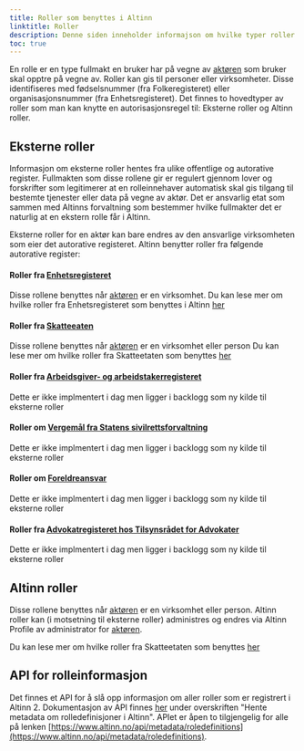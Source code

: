 ```yaml
---
title: Roller som benyttes i Altinn
linktitle: Roller
description: Denne siden inneholder informajson om hvilke typer roller Altinn har som kan brukes til å gi tilgang til en applikasjon
toc: true
---
```


En rolle er en type fullmakt en bruker har på vegne av [aktøren](/technology/terms/#actor) som bruker skal opptre på vegne av. 
Roller kan gis til personer eller virksomheter. Disse identifiseres med fødselsnummer (fra Folkeregisteret) eller organisasjonsnummer (fra Enhetsregisteret). 
Det finnes to hovedtyper av roller som man kan knytte en autorisasjonsregel til: Eksterne roller og Altinn roller.

## Eksterne roller
Informasjon om eksterne roller hentes fra ulike offentlige og autorative register. 
Fullmakten som disse rollene gir er regulert gjennom lover og forskrifter som legitimerer at en rolleinnehaver automatisk skal gis tilgang til bestemte tjenester eller data på vegne av aktør. 
Det er ansvarlig etat som sammen med Altinns forvaltning som bestemmer hvilke fullmakter det er naturlig at en ekstern rolle får i Altinn. 

Eksterne roller for en aktør kan bare endres av den ansvarlige virksomheten som eier det autorative registeret.
Altinn benytter roller fra følgende autorative register: 


#### Roller fra [Enhetsregisteret](https://www.brreg.no/om-oss/registrene-vare/om-enhetsregisteret/)
Disse rollene benyttes når [aktøren](/technology/terms/#actor) er en virksomhet. 
Du kan lese mer om hvilke roller fra Enhetsregisteret som benyttes i Altinn [her](roles_er)

#### Roller fra [Skatteeaten](https://www.skatteetaten.no/)
Disse rollene benyttes når [aktøren](/technology/terms/#actor) er en virksomhet eller person 
Du kan lese mer om hvilke roller fra Skatteetaten som benyttes [her](roles_ske)

#### Roller fra [Arbeidsgiver- og arbeidstakerregisteret](https://www.nav.no/no/bedrift/tjenester-og-skjemaer/aa-registeret-og-a-meldingen)
Dette er ikke implmentert  i dag men ligger i backlogg som ny kilde til eksterne roller

#### Roller om [Vergemål fra Statens sivilrettsforvaltning](https://www.sivilrett.no/vergemaalsordninga.556842.no.html) 
Dette er ikke implmentert  i dag men ligger i backlogg som ny kilde til eksterne roller
#### Roller om [Foreldreansvar](https://www.skatteetaten.no/person/folkeregister/fodsel-og-navnevalg/foreldreansvar/) 
Dette er ikke implmentert  i dag men ligger i backlogg som ny kilde til eksterne roller
#### Roller fra [Advokatregisteret hos Tilsynsrådet for Advokater](https://tilsynet.no/register) 
Dette er ikke implmentert  i dag men ligger i backlogg som ny kilde til eksterne roller

## Altinn roller
Disse rollene benyttes når [aktøren](/technology/terms/#actor) er en virksomhet eller person. 
Altinn roller kan (i motsetning til eksterne roller) administres og endres via Altinn Profile av administrator for [aktøren](/technology/terms/#actor). 

Du kan lese mer om hvilke roller fra Skatteetaten som benyttes [her](roles_altinn)

## API for rolleinformasjon
Det finnes et API for å slå opp informasjon om aller roller som er registrert i Altinn 2. 
Dokumentasjon av API finnes [her](https://altinn.github.io/docs/api/rest/metadata/) under overskriften "Hente metadata om rolledefinisjoner i Altinn". 
APIet er åpen to tilgjengelig for alle på lenken [https://www.altinn.no/api/metadata/roledefinitions](https://www.altinn.no/api/metadata/roledefinitions). 